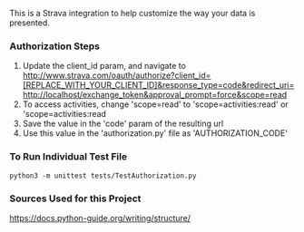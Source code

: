 This is a Strava integration to help customize the way your data is presented.

### Authorization Steps
1. Update the client_id param, and navigate to http://www.strava.com/oauth/authorize?client_id=[REPLACE_WITH_YOUR_CLIENT_ID]&response_type=code&redirect_uri=http://localhost/exchange_token&approval_prompt=force&scope=read
  1. To access activities, change 'scope=read' to 'scope=activities:read' or 'scope=activities:read 
1. Save the value in the 'code' param of the resulting url
1. Use this value in the 'authorization.py' file as 'AUTHORIZATION_CODE'

### To Run Individual Test File
`python3 -m unittest tests/TestAuthorization.py`

### Sources Used for this Project
https://docs.python-guide.org/writing/structure/